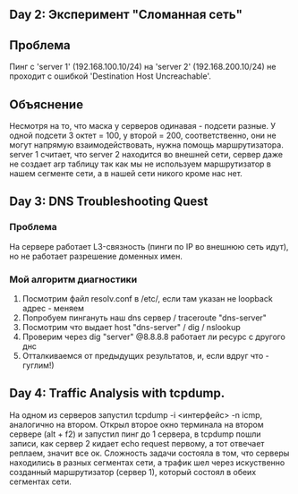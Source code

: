 ## Day 2: Эксперимент "Сломанная сеть"

## Проблема

Пинг с 'server 1' (192.168.100.10/24) на 'server 2' (192.168.200.10/24) не
проходит с ошибкой 'Destination Host Uncreachable'.

## Объяснение

Несмотря на то, что маска у серверов одинавая - подсети разные. У одной подсети
3 октет = 100, у второй = 200, соответственно, они не могут напрямую
взаимодействовать, нужна помощь маршрутизатора. server 1 считает, что
server 2 находится во внешней сети, сервер даже не создает arp таблицу так 
как мы не используем маршрутизатор в нашем сегменте сети, а в нашей сети никого
кроме нас нет.

## Day 3: DNS Troubleshooting Quest

### Проблема
На сервере работает L3-связность (пинги по IP во внешнюю сеть идут),
 но не работает разрешение доменных имен.

### Мой алгоритм диагностики
1. Посмотрим файл resolv.conf в /etc/, если там указан не loopback адрес - меняем
2. Попробуем пингануть наш dns сервер / traceroute "dns-server"
3. Посмотрим что выдает host "dns-server" / dig / nslookup
4. Проверим через dig "server" @8.8.8.8 работает ли ресурс с другого днс
5. Отталкиваемся от предыдущих результатов, и, если вдруг что - гуглим!)

## Day 4: Traffic Analysis with tcpdump.

На одном из серверов запустил tcpdump -i <интерфейс> -n icmp, аналогично на втором. Открыл
второе окно терминала на втором сервере (alt + f2) и запустил пинг до 1 сервера, в tcpdump
пошли записи, как сервер 2 кидает echo request первому, а тот отвечает реплаем, значит все ок.
Сложность задачи состояла в том, что серверы находились в разных сегментах сети, а трафик
шел через искуственно созданный маршрутизатор (сервер 1), который состоял в обеих сегментах сети.

